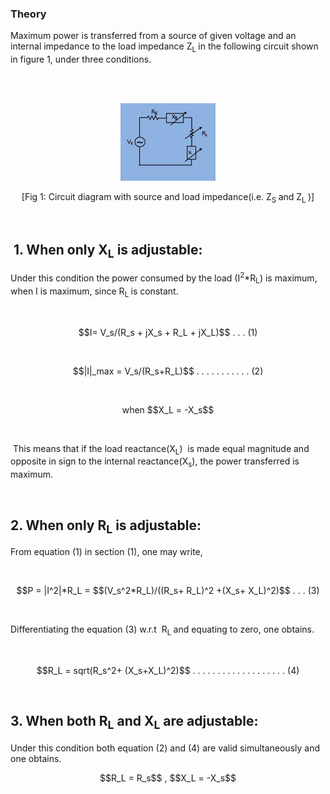 ### Theory
<p>Maximum power is transferred from a source of given voltage and an internal impedance to the load impedance Z<sub>L </sub>in the following circuit shown in figure 1, under three conditions.</p><br>
							<br>
							 <p style="text-align: center;">
                                <img src="images/maximum power main picture.jpg" style="height: 30%; width: 30%;">
								</p>
							<p style="text-align:center">[Fig 1: Circuit diagram with source and load impedance(i.e. Z<sub>S </sub> and Z<sub>L </sub>)]</p><br>
							<h2>&nbsp;1. When only X<sub>L</sub> is adjustable:</h2>
							<p>Under this condition the power consumed by the load (I<sup>2</sup>*R<sub>L</sub>) is maximum, when I is maximum, since R<sub>L </sub>is constant.</p>
<br><p style="text-align: center;"> $$I= V_s/(R_s + jX_s + R_L + jX_L)$$ . . . (1)  </p>
<br>
<p style="text-align: center;"> $$|I|_max = V_s/(R_s+R_L)$$ . . . . . . . . . . . (2) </p>
							<br>
<p style="text-align: center;"> when $$X_L = -X_s$$ </p>							
							&nbsp;
							<p>&nbsp;This means that if the load reactance(X<sub>L</sub>)&nbsp; is made equal magnitude and opposite in sign to the internal reactance(X<sub>s</sub>), the power transferred is maximum.</p><br>
							<h2>2. When only R<sub>L</sub> is adjustable: </h2>
							<p>From equation (1) in section (1), one may write,&nbsp; </p><br>
<p style="text-align: center;"> $$P = |I^2|*R_L
= $$(V_s^2*R_L)/((R_s+ R_L)^2 +(X_s+ X_L)^2)$$ . . . (3)  </p><br>								
							<p>Differentiating the equation (3) w.r.t&nbsp; R<sub>L </sub>and equating to zero, one obtains.&nbsp;&nbsp; </p><br>
<p style="text-align: center;"> $$R_L = sqrt(R_s^2+ (X_s+X_L)^2)$$ . . . . . . . . . . . . . . . . . . . (4)
</p><br>
							<h2>3. When both R<sub>L</sub> and X<sub>L</sub> are adjustable: </h2>
							<p>Under this condition both equation (2) and (4) are valid simultaneously and one obtains.</p>       
<p style="text-align: center;"> $$R_L = R_s$$ , $$X_L = -X_s$$ </p>							
							&nbsp;
							<br>
							&nbsp;
							<br>
							&nbsp;				